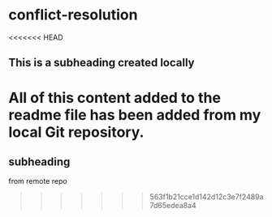 # conflict-resolution

<<<<<<< HEAD
## This is a subheading created locally

All of this content added to the readme file has been added from my local Git repository.
=======
## subheading

from remote repo
>>>>>>> 563f1b21cce1d142d12c3e7f2489a7d65edea8a4
